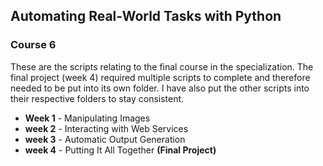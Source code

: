 ## Automating Real-World Tasks with Python
### Course 6

These are the scripts relating to the final course in the specialization.
The final project (week 4) required multiple scripts to complete and
therefore needed to be put into its own folder. I have also put the other
scripts into their respective folders to stay consistent.

- **Week 1** - Manipulating Images  
- **week 2** - Interacting with Web Services  
- **week 3** - Automatic Output Generation  
- **week 4** - Putting It All Together __(Final Project)__  
